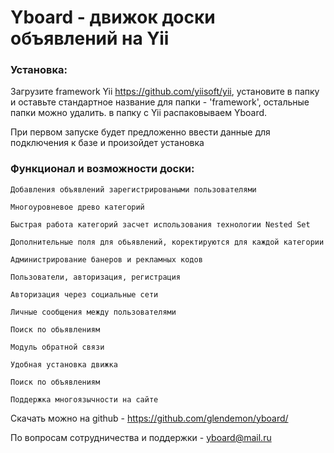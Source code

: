 # Yboard - движок доски объявлений на Yii

### Установка:

Загрузите framework Yii https://github.com/yiisoft/yii, установите в папку и оставьте стандартное название для папки - 'framework', остальные папки можно удалить. 
в папку с Yii распаковываем Yboard.

При первом запуске будет предложенно ввести данные для подключения к базе и произойдет установка

### Функционал и возможности доски:

    Добавления объявлений зарегистрироваными пользователями

    Многоуровневое древо категорий

    Быстрая работа категорий засчет использования технологии Nested Set

    Дополнительные поля для обьявлений, коректируются для каждой категории

    Администрирование банеров и рекламных кодов

    Пользователи, авторизация, регистрация

    Авторизация через социальные сети

    Личные сообщения между пользователями

    Поиск по обьявлениям

    Модуль обратной связи

    Удобная установка движка

    Поиск по объявлениям

    Поддержка многоязычности на сайте
    
    
Скачать можно на github - https://github.com/glendemon/yboard/

По вопросам сотрудничества и поддержки - yboard@mail.ru
